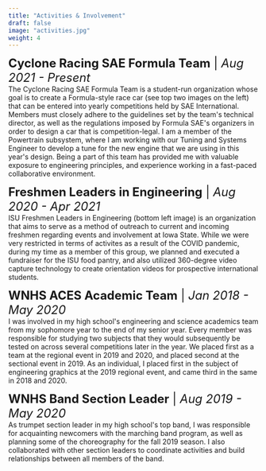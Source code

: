 ```yaml
---
title: "Activities & Involvement"
draft: false
image: "activities.jpg"
weight: 4
---
```


<font size=5><strong>Cyclone Racing SAE Formula Team</strong> | <em>Aug 2021 - Present</em></font><br>
	The Cyclone Racing SAE Formula Team is a student-run organization whose goal is to create a Formula-style race car (see top two images on the 
	left) that can be entered into yearly competitions held by SAE International. Members must closely adhere to the guidelines set by the team's 
	technical director, as well as the regulations imposed by Formula SAE's organizers in order to design a car that is competition-legal. I am a 
	member of the Powertrain subsystem, where I am working with our Tuning and Systems Engineer to develop a tune for the new engine that we are 
	using in this year's design. Being a part of this team has provided me with valuable exposure to engineering principles, and experience 
	working in a fast-paced collaborative environment.
	
<font size=5><strong>Freshmen Leaders in Engineering</strong> | <em>Aug 2020 - Apr 2021</em></font><br>
	ISU Freshmen Leaders in Engineering (bottom left image) is an organization that aims to serve as a method of outreach to current and incoming 
	freshmen regarding events and involvement at Iowa State. While we were very restricted in terms of activites as a result of the COVID pandemic, 
	during my time as a member of this group, we planned and executed a fundraiser for the ISU food pantry, and also utilized 360-degree video capture
	technology to create orientation videos for prospective international students.
	
<font size=5><strong>WNHS ACES Academic Team</strong> | <em>Jan 2018 - May 2020</em></font><br>
	I was involved in my high school's engineering and science academics team from my sophomore year to the end of my senior year. Every member was responsible for studying two
	subjects that they would subsequently be tested on across several competitions later in the year. We placed first as a team at the regional event in
	2019 and 2020, and placed second at the sectional event in 2019. As an individual, I placed first in the subject of engineering graphics at the 2019
	regional event, and came third in the same in 2018 and 2020.
	
<font size=5><strong>WNHS Band Section Leader</strong> | <em>Aug 2019 - May 2020</em></font><br>
	As trumpet section leader in my high school's top band, I was responsible for acquainting newcomers with the marching band program, as well as
	planning some of the choreography for the fall 2019 season. I also collaborated with other section leaders to coordinate activities and build
	relationships between all members of the band.

